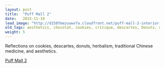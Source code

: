 ```yaml
---
layout: post
title:  "Puff Mall 2"
date:   2015-11-10
lead_image: "http://d158fmezuuwv7a.cloudfront.net/puff-mall-2-interior-20-square.jpg"
old_tags: aesthetics, chocolat, cookies, critique, descartes, Donuts, drawing, experiment, experimental fiction, food fad, handwriting, herb school, herbalism, media studies, New Narrative, novella, on writing, puff mall, sugar, TCM
weight: 5
---
```

Reflections on cookies, descartes, donuts, herbalism, traditional Chinese medicine, and aesthetics.

[Puff Mall 2](http://d158fmezuuwv7a.cloudfront.net/puff-mall-2.pdf)